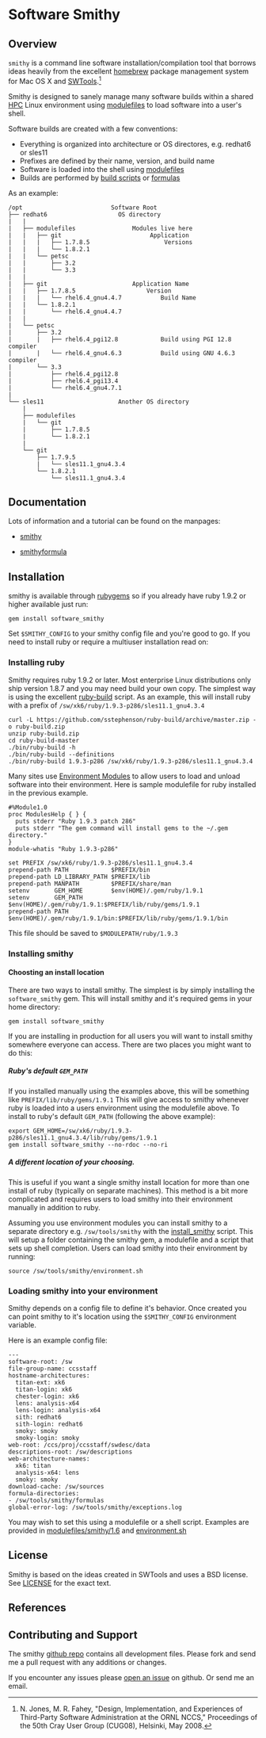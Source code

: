 Software Smithy
===============

Overview
--------

`smithy` is a command line software installation/compilation tool that borrows
ideas heavily from the excellent [homebrew](http://brew.sh/) package management
system for Mac OS X and [SWTools](http://www.olcf.ornl.gov/center-projects/swtools/).[^1]

Smithy is designed to sanely manage many software builds within a
shared [HPC](http://en.wikipedia.org/wiki/High-performance_computing)
Linux environment using [modulefiles](http://modules.sourceforge.net/) to load
software into a user's shell.

Software builds are created with a few conventions:

- Everything is organized into architecture or OS directores, e.g. redhat6 or sles11
- Prefixes are defined by their name, version, and build name
- Software is loaded into the shell using [modulefiles](http://modules.sourceforge.net/)
- Builds are performed by [build scripts](http://anthonydigirolamo.github.io/smithy/smithy.1.html#BUILD-SCRIPTS) or [formulas](http://anthonydigirolamo.github.io/smithy/smithy.1.html#FORMULAS)

As an example:

    /opt                         Software Root
    ├── redhat6                    OS directory
    |   |
    |   ├── modulefiles                Modules live here
    |   |   ├── git                         Application
    |   |   |   ├── 1.7.8.5                     Versions
    |   |   |   └── 1.8.2.1
    |   |   └── petsc
    |   |       ├── 3.2
    |   |       └── 3.3
    |   |
    |   ├── git                        Application Name
    |   |   ├── 1.7.8.5                    Version
    |   |   |   └── rhel6.4_gnu4.4.7           Build Name
    |   |   └── 1.8.2.1
    |   |       └── rhel6.4_gnu4.4.7
    |   |
    |   └── petsc
    |       ├── 3.2
    |       |   ├── rhel6.4_pgi12.8            Build using PGI 12.8 compiler
    |       |   └── rhel6.4_gnu4.6.3           Build using GNU 4.6.3 compiler
    |       └── 3.3
    |           ├── rhel6.4_pgi12.8
    |           ├── rhel6.4_pgi13.4
    |           └── rhel6.4_gnu4.7.1
    |
    └── sles11                     Another OS directory
        |
        ├── modulefiles
        |   └── git
        |       ├── 1.7.8.5
        |       └── 1.8.2.1
        |
        └── git
            ├── 1.7.9.5
            |   └── sles11.1_gnu4.3.4
            └── 1.8.2.1
                └── sles11.1_gnu4.3.4

Documentation
-------------

Lots of information and a tutorial can be found on the manpages:

* [smithy](http://anthonydigirolamo.github.com/smithy/smithy.1.html)

* [smithyformula](http://anthonydigirolamo.github.com/smithy/smithyformula.5.html)

Installation
------------

smithy is available through [rubygems](http://rubygems.org/gems/software_smithy)
so if you already have ruby 1.9.2 or higher available just run:

    gem install software_smithy

Set `$SMITHY_CONFIG` to your smithy config file and you're good to go. If you
need to install ruby or require a multiuser installation read on:

### Installing ruby

Smithy requires ruby 1.9.2 or later. Most enterprise Linux distributions only
ship version 1.8.7 and you may need build your own copy. The simplest way is
using the excellent [ruby-build](https://github.com/sstephenson/ruby-build)
script. As an example, this will install ruby with a prefix of
`/sw/xk6/ruby/1.9.3-p286/sles11.1_gnu4.3.4`

    curl -L https://github.com/sstephenson/ruby-build/archive/master.zip -o ruby-build.zip
    unzip ruby-build.zip
    cd ruby-build-master
    ./bin/ruby-build -h
    ./bin/ruby-build --definitions
    ./bin/ruby-build 1.9.3-p286 /sw/xk6/ruby/1.9.3-p286/sles11.1_gnu4.3.4

Many sites use [Environment Modules](http://modules.sourceforge.net/) to allow
users to load and unload software into their environment. Here is sample
modulefile for ruby installed in the previous example.

    #%Module1.0
    proc ModulesHelp { } {
      puts stderr "Ruby 1.9.3 patch 286"
      puts stderr "The gem command will install gems to the ~/.gem directory."
    }
    module-whatis "Ruby 1.9.3-p286"

    set PREFIX /sw/xk6/ruby/1.9.3-p286/sles11.1_gnu4.3.4
    prepend-path PATH            $PREFIX/bin
    prepend-path LD_LIBRARY_PATH $PREFIX/lib
    prepend-path MANPATH         $PREFIX/share/man
    setenv       GEM_HOME        $env(HOME)/.gem/ruby/1.9.1
    setenv       GEM_PATH        $env(HOME)/.gem/ruby/1.9.1:$PREFIX/lib/ruby/gems/1.9.1
    prepend-path PATH            $env(HOME)/.gem/ruby/1.9.1/bin:$PREFIX/lib/ruby/gems/1.9.1/bin

This file should be saved to `$MODULEPATH/ruby/1.9.3`

### Installing smithy

#### Choosting an install location

There are two ways to install smithy. The simplest is by simply installing the
`software_smithy` gem. This will install smithy and it's required gems in
your home directory:

    gem install software_smithy

If you are installing in production for all users you will want to install
smithy somewhere everyone can access. There are two places you might want to do
this:

##### Ruby's default `GEM_PATH`

If you installed manually using the examples above, this will be something like
`PREFIX/lib/ruby/gems/1.9.1` This will give access to smithy whenever
ruby is loaded into a users environment using the modulefile above. To install
to ruby's default `GEM_PATH` (following the above example):

    export GEM_HOME=/sw/xk6/ruby/1.9.3-p286/sles11.1_gnu4.3.4/lib/ruby/gems/1.9.1
    gem install software_smithy --no-rdoc --no-ri

##### A different location of your choosing.

This is useful if you want a single smithy install location for more than one
install of ruby (typically on separate machines). This method is a bit more
complicated and requires users to load smithy into their environment manually in
addition to ruby.

Assuming you use environment modules you can install smithy to a separate
directory e.g. `/sw/tools/smithy` with the
[install\_smithy](https://github.com/AnthonyDiGirolamo/smithy/blob/master/script/install_smithy)
script. This will setup a folder containing the smithy gem, a modulefile and a
script that sets up shell completion. Users can load smithy into their
environment by running:

    source /sw/tools/smithy/environment.sh

### Loading smithy into your environment

Smithy depends on a config file to define it's behavior. Once created you can
point smithy to it's location using the `$SMITHY_CONFIG` environment variable.

Here is an example config file:

    ---
    software-root: /sw
    file-group-name: ccsstaff
    hostname-architectures:
      titan-ext: xk6
      titan-login: xk6
      chester-login: xk6
      lens: analysis-x64
      lens-login: analysis-x64
      sith: redhat6
      sith-login: redhat6
      smoky: smoky
      smoky-login: smoky
    web-root: /ccs/proj/ccsstaff/swdesc/data
    descriptions-root: /sw/descriptions
    web-architecture-names:
      xk6: titan
      analysis-x64: lens
      smoky: smoky
    download-cache: /sw/sources
    formula-directories:
    - /sw/tools/smithy/formulas
    global-error-log: /sw/tools/smithy/exceptions.log

You may wish to set this using a modulefile or a shell script. Examples are
provided in
[modulefiles/smithy/1.6](https://github.com/AnthonyDiGirolamo/smithy/blob/master/modulefiles/smithy/1.6.3)
and
[environment.sh](https://github.com/AnthonyDiGirolamo/smithy/blob/master/environment.sh)

License
-------

Smithy is based on the ideas created in SWTools and uses a BSD license. See
[LICENSE](https://github.com/AnthonyDiGirolamo/smithy/blob/master/LICENSE) for
the exact text.

References
----------

[^1]: N. Jones, M. R. Fahey, "Design, Implementation, and Experiences of Third-Party Software Administration at the ORNL NCCS," Proceedings of the 50th Cray User Group (CUG08), Helsinki, May 2008.

Contributing and Support
------------------------

The smithy [github repo](https://github.com/AnthonyDiGirolamo/smithy) contains
all development files. Please fork and send me a pull request with any additions
or changes.

If you encounter any issues please [open an issue](https://github.com/AnthonyDiGirolamo/smithy/issues) on github. Or send me an email.

